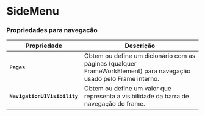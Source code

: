 ﻿# **SideMenu**

### Propriedades para navegação

Propriedade | Descrição
----- | -----
**`Pages`** | Obtem ou define um dicionário com as páginas (qualquer FrameWorkElement) para navegação usado pelo Frame interno. 
**`NavigationUIVisibility`** | Obtem ou define um valor que representa a visibilidade da barra de navegação do frame.